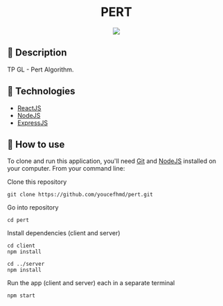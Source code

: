 <h1 align="center">PERT</h1>

<p align="center">
    <img src="https://img.shields.io/badge/Version-1.0.0-blue.svg" />
</p>

## :pencil: Description

TP GL - Pert Algorithm.

## :rocket: Technologies

-   [ReactJS](https://react.dev/)
-   [NodeJS](https://nodejs.org/en/)
-   [ExpressJS](https://expressjs.com/)

## :book: How to use

To clone and run this application, you'll need [Git](https://git-scm.com/downloads) and [NodeJS](https://nodejs.org/en/download/) installed on your computer. From your command line:

Clone this repository

```
git clone https://github.com/youcefhmd/pert.git
```

Go into repository

```
cd pert
```

Install dependencies (client and server)

```
cd client
npm install
```

```
cd ../server
npm install
```

Run the app (client and server) each in a separate terminal

```
npm start
```
